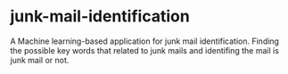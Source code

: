 # junk-mail-identification
A Machine learning-based application for junk mail identification.
Finding the possible key words that related to junk mails and identifing the mail is junk mail or not.

